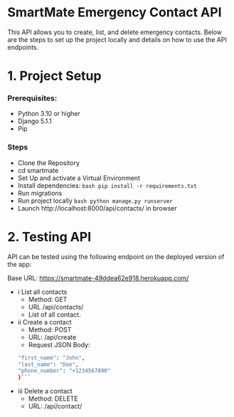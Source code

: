 # SmartMate Emergency Contact API

This API allows you to create, list, and delete emergency contacts. Below are the steps to set up the project locally and details on how to use the API endpoints.

# 1. Project Setup

### Prerequisites:
- Python 3.10 or higher
- Django 5.1.1
- Pip

### Steps
- Clone the Repository
- cd smartmate
- Set Up and activate a Virtual Environment
- Install dependencies:
```bash pip install -r requirements.txt```
- Run migrations
- Run project locally
```bash python manage.py runserver```
- Launch http://localhost:8000/api/contacts/ in browser

# 2. Testing API
API can be tested using the following endpoint on the deployed version of the app:

Base URL: https://smartmate-49ddea62e918.herokuapp.com/

- i List all contacts
    - Method: GET
    - URL /api/contacts/
    - List of all contact.
- ii Create a contact
    - Method: POST
    - URL: /api/create
    - Request JSON Body:
    ```bash {
    "first_name": "John",
    "last_name": "Doe",
    "phone_number": "+1234567890"
    }```
- iii Delete a contact
    - Method: DELETE
    - URL: /api/contact/<id>
